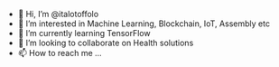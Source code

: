- 👋 Hi, I’m @italotoffolo
- 👀 I’m interested in Machine Learning, Blockchain, IoT, Assembly etc
- 🌱 I’m currently learning TensorFlow
- 💞️ I’m looking to collaborate on Health solutions
- 📫 How to reach me ...

<!---
italotoffolo/italotoffolo is a ✨ special ✨ repository because its `README.md` (this file) appears on your GitHub profile.
You can click the Preview link to take a look at your changes.
--->

